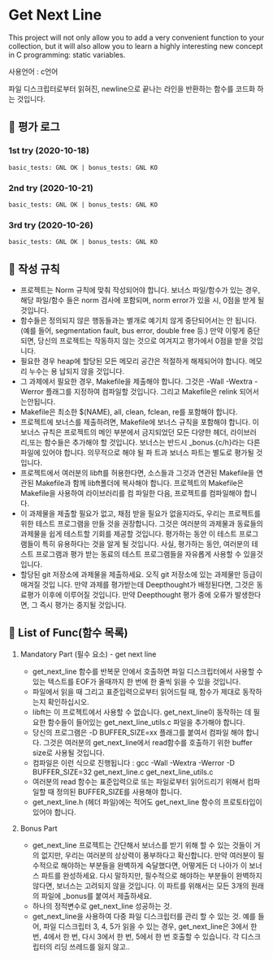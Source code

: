 # Get Next Line

This project will not only allow you to add a very convenient function to your collection, but it will also allow you to learn a highly interesting new concept in C programming: static variables.

사용언어 : c언어

파일 디스크립터로부터 읽혀진, newline으로 끝나는 라인을 반환하는 함수를 코드화 하는 것입니다.

## :blue_book: 평가 로그
### 1st try (2020-10-18)
`basic_tests: GNL OK | bonus_tests: GNL KO`

### 2nd try (2020-10-21)
`basic_tests: GNL OK | bonus_tests: GNL KO`

### 3rd try (2020-10-26)
`basic_tests: GNL OK | bonus_tests: GNL KO`


## :blue_book: 작성 규칙
+ 프로젝트는 Norm 규칙에 맞춰 작성되어야 합니다. 보너스 파일/함수가 있는 경우,해당 파일/함수 들은 norm 검사에 포함되며, norm error가 있을 시, 0점을 받게 될것입니다.
+ 함수들은 정의되지 않은 행동들과는 별개로 예기치 않게 중단되어서는 안 됩니다.(예를 들어, segmentation fault, bus error, double free 등.) 만약 이렇게 중단되면, 당신의 프로젝트는 작동하지 않는 것으로 여겨지고 평가에서 0점을 받을 것입니다.
+ 필요한 경우 heap에 할당된 모든 메모리 공간은 적절하게 해제되어야 합니다. 메모리 누수는 용 납되지 않을 것입니다.
+ 그 과제에서 필요한 경우, Makefile을 제출해야 합니다. 그것은 -Wall -Wextra -Werror 플래그를 지정하여 컴파일할 것입니다. 그리고 Makefile은 relink 되어서는안됩니다.
+ Makefile은 최소한 $(NAME), all, clean, fclean, re를 포함해야 합니다.
+ 프로젝트에 보너스를 제출하려면, Makefile에 보너스 규칙을 포함해야 합니다. 이보너스 규칙은 프로젝트의 메인 부분에서 금지되었던 모든 다양한 헤더, 라이브러리,또는 함수들은 추가해야 할 것입니다. 보너스는 반드시 _bonus.{c/h}라는 다른 파일에 있어야 합니다. 의무적으로 해야 될 파 트과 보너스 파트는 별도로 평가될 것입니다.
+ 프로젝트에서 여러분의 libft를 허용한다면, 소스들과 그것과 연관된 Makefile을 연관된 Makefile과 함께 libft폴더에 복사해야 합니다. 프로젝트의 Makefile은 Makefile을 사용하여 라이브러리를 컴 파일한 다음, 프로젝트를 컴파일해야 합니다.
+ 이 과제물을 제출할 필요가 없고, 채점 받을 필요가 없을지라도, 우리는 프로젝트를 위한 테스트 프로그램을 만들 것을 권장합니다. 그것은 여러분의 과제물과 동료들의 과제물을 쉽게 테스트할 기회를 제공할 것입니다. 평가하는 동안 이 테스트 프로그램들이 특히 유용하다는 것을 알게 될 것입니다. 사실, 평가하는 동안, 여러분의 테스트 프로그램과 평가 받는 동료의 테스트 프로그램들을 자유롭게 사용할 수 있을것입니다.
+ 할당된 git 저장소에 과제물을 제출하세요. 오직 git 저장소에 있는 과제물만 등급이매겨질 것입 니다. 만약 과제를 평가받는데 Deepthought가 배정된다면, 그것은 동료평가 이후에 이루어질 것입니다. 만약 Deepthought 평가 중에 오류가 발생한다면, 그 즉시 평가는 중지될 것입니다.

## :blue_book: List of Func(함수 목록)

1. Mandatory Part (필수 요소) - get next line
   + get_next_line 함수를 반복문 안에서 호출하면 파일 디스크립터에서 사용할 수 있는 텍스트를 EOF가 올때까지 한 번에 한 줄씩 읽을 수 있을 것입니다.
   + 파일에서 읽을 때 그리고 표준입력으로부터 읽어드릴 때, 함수가 제대로 동작하는지 확인하십시오.
   + libft는 이 프로젝트에서 사용할 수 없습니다. get_next_line이 동작하는 데 필요한 함수들이 들어있는 get_next_line_utils.c 파일을 추가해야 합니다.
   + 당신의 프로그램은 -D BUFFER_SIZE=xx 플래그를 붙여서 컴파일 해야 합니다. 그것은 여러분의 get_next_line에서 read함수를 호출하기 위한 buffer size로 사용될 것입니다.
   + 컴파일은 이런 식으로 진행됩니다 : gcc -Wall -Wextra -Werror -D BUFFER_SIZE=32 get_next_line.c get_next_line_utils.c
   + 여러분의 read 함수는 표준입력으로 또는 파일로부터 읽어드리기 위해서 컴파일할 때 정의된 BUFFER_SIZE를 사용해야 합니다.
   + get_next_line.h (헤더 파일)에는 적어도 get_next_line 함수의 프로토타입이 있어야 합니다.

2. Bonus Part
   + get_next_line 프로젝트는 간단해서 보너스를 받기 위해 할 수 있는 것들이 거의 없지만, 우리는 여러분의 상상력이 풍부하다고 확신합니다. 만약 여러분이 필수적으로 해야하는 부분들을 완벽하게 숙달했다면, 어떻게든 더 나아가 이 보너스 파트를 완성하세요. 다시 말하지만, 필수적으로 해야하는 부분들이 완벽하지 않다면, 보너스는 고려되지 않을 것입니다. 이 파트를 위해서는 모든 3개의 원래의 파일에 _bonus를 붙여서 제출하세요.
   + 하나의 정적변수로 get_next_line 성공하는 것.
   + get_next_line을 사용하여 다중 파일 디스크립터를 관리 할 수 있는 것. 예를 들어, 파일 디스크립터 3, 4, 5가 읽을 수 있는 경우, get_next_line은 3에서 한 번, 4에서 한 번, 다시 3에서 한 번, 5에서 한 번 호출할 수 있습니다. 각 디스크립터의 리딩 쓰레드를 잃지 않고..
